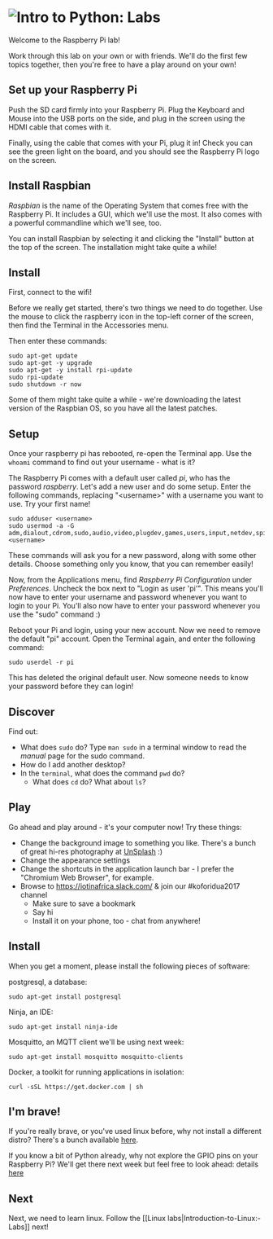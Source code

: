 # ![Intro to Python: Labs](../blob/master/assets/img/logo-128.png?raw=true)

Welcome to the Raspberry Pi lab!

Work through this lab on your own or with friends. We'll do the first few topics together, then you're free to have a play around on your own!

## Set up your Raspberry Pi
Push the SD card firmly into your Raspberry Pi. Plug the Keyboard and Mouse into the USB ports on the side, and plug in the screen using the HDMI cable that comes with it.

Finally, using the cable that comes with your Pi, plug it in! Check you can see the green light on the board, and you should see the Raspberry Pi logo on the screen. 

## Install Raspbian
*Raspbian* is the name of the Operating System that comes free with the Raspberry Pi. It includes a GUI, which we'll use the most. It also comes with a powerful commandline which we'll see, too.

You can install Raspbian by selecting it and clicking the "Install" button at the top of the screen. The installation might take quite a while!

## Install

First, connect to the wifi!

Before we really get started, there's two things we need to do together. Use the mouse to click the raspberry icon in the top-left corner of the screen, then find the Terminal in the Accessories menu.

Then enter these commands:

    sudo apt-get update
    sudo apt-get -y upgrade
    sudo apt-get -y install rpi-update
    sudo rpi-update
    sudo shutdown -r now

Some of them might take quite a while - we're downloading the latest version of the Raspbian OS, so you have all the latest patches.

## Setup

Once your raspberry pi has rebooted, re-open the Terminal app. Use the `whoami` command to find out your username - what is it?

The Raspberry Pi comes with a default user called *pi*, who has the password *raspberry*. Let's add a new user and do some setup. Enter the following commands, replacing "\<username\>" with a username you want to use. Try your first name!

    sudo adduser <username>
    sudo usermod -a -G adm,dialout,cdrom,sudo,audio,video,plugdev,games,users,input,netdev,spi,i2c,gpio <username>

These commands will ask you for a new password, along with some other details. Choose something only you know, that you can remember easily!

Now, from the Applications menu, find *Raspberry Pi Configuration* under *Preferences*. Uncheck the box next to "Login as user 'pi'". This means you'll now have to enter your username and password whenever you want to login to your Pi. You'll also now have to enter your password whenever you use the "sudo" command :)

Reboot your Pi and login, using your new account. Now we need to remove the default "pi" account. Open the Terminal again, and enter the following command:

    sudo userdel -r pi

This has deleted the original default user. Now someone needs to know your password before they can login!

## Discover

Find out:
* What does `sudo` do? Type `man sudo` in a terminal window to read the *manual* page for the sudo command.
* How do I add another desktop?
* In the `terminal`, what does the command `pwd` do?
    * What does `cd` do? What about `ls`?

## Play

Go ahead and play around - it's your computer now! Try these things:
* Change the background image to something you like. There's a bunch of great hi-res photography at [UnSplash](https://unsplash.com) :)
* Change the appearance settings
* Change the shortcuts in the application launch bar - I prefer the "Chromium Web Browser", for example.
* Browse to https://iotinafrica.slack.com/ & join our #koforidua2017 channel
    * Make sure to save a bookmark
    * Say hi
    * Install it on your phone, too - chat from anywhere!

## Install

When you get a moment, please install the following pieces of software:

postgresql, a database:

    sudo apt-get install postgresql

Ninja, an IDE:

    sudo apt-get install ninja-ide

Mosquitto, an MQTT client we'll be using next week:

    sudo apt-get install mosquitto mosquitto-clients

Docker, a toolkit for running applications in isolation:

    curl -sSL https://get.docker.com | sh

## I'm brave!
If you're really brave, or you've used linux before, why not install a different distro? There's a bunch available [here](https://www.raspberrypi.org/downloads/).

If you know a bit of Python already, why not explore the GPIO pins on your Raspberry Pi? We'll get there next week but feel free to look ahead: details [here](https://www.raspberrypi.org/blog/gpio-zero-a-friendly-python-api-for-physical-computing/)

## Next
Next, we need to learn linux. Follow the [[Linux labs|Introduction-to-Linux:-Labs]] next!